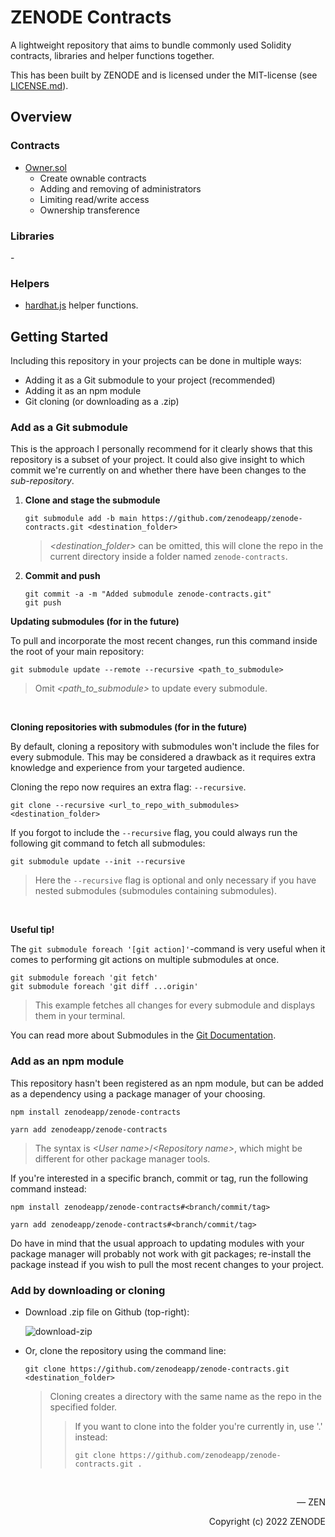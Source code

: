 # ZENODE Contracts

A lightweight repository that aims to bundle commonly used Solidity contracts, libraries and helper functions together.

This has been built by ZENODE and is licensed under the MIT-license (see [LICENSE.md](./LICENSE.md)).

## Overview

### Contracts

- [Owner.sol](contracts/base/Owner.sol)
  - Create ownable contracts
  - Adding and removing of administrators
  - Limiting read/write access
  - Ownership transference

### Libraries

\-

### Helpers

- [hardhat.js](helpers/hardhat.js) helper functions.

## Getting Started

Including this repository in your projects can be done in multiple ways:

- Adding it as a Git submodule to your project (recommended)
- Adding it as an npm module
- Git cloning (or downloading as a .zip)

### Add as a Git submodule

This is the approach I personally recommend for it clearly shows that this repository is a subset of your project. It could also give insight to which commit we're currently on and whether there have been changes to the <i>sub-repository</i>.

1. **Clone and stage the submodule**

   ```
   git submodule add -b main https://github.com/zenodeapp/zenode-contracts.git <destination_folder>
   ```

   > <i>\<destination_folder\></i> can be omitted, this will clone the repo in the current directory inside a folder named `zenode-contracts`.

2. **Commit and push**

   ```
   git commit -a -m "Added submodule zenode-contracts.git"
   git push
   ```

**Updating submodules (for in the future)**

To pull and incorporate the most recent changes, run this command inside the root of your main repository:

```
git submodule update --remote --recursive <path_to_submodule>
```

> Omit <i>\<path_to_submodule\></i> to update every submodule.

<br>
  
**Cloning repositories with submodules (for in the future)**

By default, cloning a repository with submodules won't include the files for every submodule. This may be considered a drawback as it requires extra knowledge and experience from your targeted audience.

Cloning the repo now requires an extra flag: `--recursive`.

```
git clone --recursive <url_to_repo_with_submodules> <destination_folder>
```

If you forgot to include the `--recursive` flag, you could always run the following git command to fetch all submodules:

```
git submodule update --init --recursive
```

> Here the `--recursive` flag is optional and only necessary if you have nested submodules (submodules containing submodules).

<br>

**Useful tip!**

The `git submodule foreach '[git action]'`-command is very useful when it comes to performing git actions on multiple submodules at once.

```
git submodule foreach 'git fetch'
git submodule foreach 'git diff ...origin'
```

> This example fetches all changes for every submodule and displays them in your terminal.

You can read more about Submodules in the [Git Documentation](https://git-scm.com/book/en/v2/Git-Tools-Submodules).

### Add as an npm module

This repository hasn't been registered as an npm module, but can be added as a dependency using a package manager of your choosing.

```
npm install zenodeapp/zenode-contracts
```

```
yarn add zenodeapp/zenode-contracts
```

> The syntax is <i>\<User name\></i>/<i>\<Repository name\></i>, which might be different for other package manager tools.

If you're interested in a specific branch, commit or tag, run the following command instead:

```
npm install zenodeapp/zenode-contracts#<branch/commit/tag>
```

```
yarn add zenodeapp/zenode-contracts#<branch/commit/tag>
```

Do have in mind that the usual approach to updating modules with your package manager will probably not work with git packages; re-install the package instead if you wish to pull the most recent changes to your project.

### Add by downloading or cloning

- Download .zip file on Github (top-right):

  ![download-zip](https://user-images.githubusercontent.com/108588903/197372280-df92e403-0805-4095-86b5-433f88773b52.png)

- Or, clone the repository using the command line:

  ```
  git clone https://github.com/zenodeapp/zenode-contracts.git <destination_folder>
  ```

  > Cloning creates a directory with the same name as the repo in the specified folder.
  >
  > > If you want to clone into the folder you're currently in, use '.' instead:
  > >
  > > ```
  > > git clone https://github.com/zenodeapp/zenode-contracts.git .
  > > ```

<br>

<p align="right">— ZEN</p>
<p align="right">Copyright (c) 2022 ZENODE</p>
